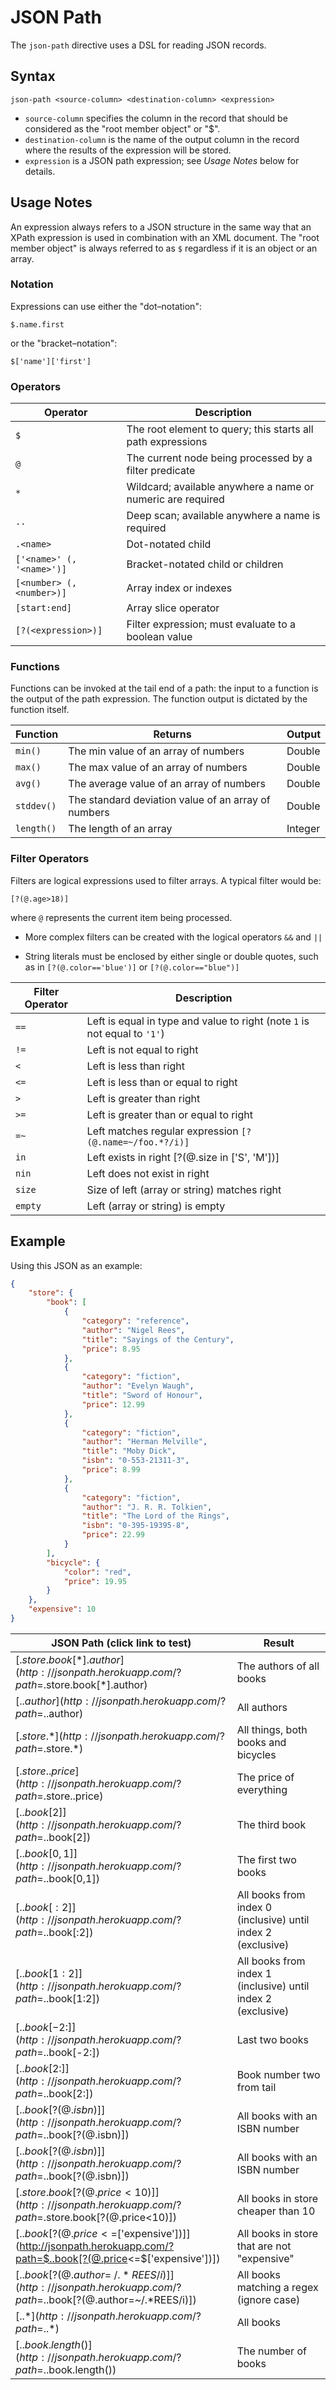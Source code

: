 # JSON Path

The `json-path` directive uses a DSL for reading JSON records.


## Syntax

```
json-path <source-column> <destination-column> <expression>
```

* `source-column` specifies the column in the record that should be considered as the "root member object" or "$".
* `destination-column` is the name of the output column in the record where the results of the expression will be stored.
* `expression` is a JSON path expression; see _Usage Notes_ below for details.


## Usage Notes

An expression always refers to a JSON structure in the same way that an XPath expression
is used in combination with an XML document. The "root member object" is always referred
to as `$` regardless if it is an object or an array.


### Notation

Expressions can use either the "dot–notation":

```
$.name.first
```

or the "bracket–notation":

```
$['name']['first']
```


### Operators

| Operator                  | Description                                                 |
| ------------------------- | ----------------------------------------------------------- |
| `$`                       | The root element to query; this starts all path expressions |
| `@`                       | The current node being processed by a filter predicate      |
| `*`                       | Wildcard; available anywhere a name or numeric are required |
| `..`                      | Deep scan; available anywhere a name is required            |
| `.<name>`                 | Dot-notated child                                           |
| `['<name>' (, '<name>')]` | Bracket-notated child or children                           |
| `[<number> (, <number>)]` | Array index or indexes                                      |
| `[start:end]`             | Array slice operator                                        |
| `[?(<expression>)]`       | Filter expression; must evaluate to a boolean value         |


### Functions

Functions can be invoked at the tail end of a path: the input to a function is the output
of the path expression. The function output is dictated by the function itself.

| Function   | Returns                                             | Output  |
| ---------- | --------------------------------------------------- | ------- |
| `min()`    | The min value of an array of numbers                | Double  |
| `max()`    | The max value of an array of numbers                | Double  |
| `avg()`    | The average value of an array of numbers            | Double  |
| `stddev()` | The standard deviation value of an array of numbers | Double  |
| `length()` | The length of an array                              | Integer |


### Filter Operators

Filters are logical expressions used to filter arrays. A typical filter would be:

```
[?(@.age>18)]
```

where `@` represents the current item being processed.

* More complex filters can be created with the logical operators `&&` and `||`

* String literals must be enclosed by either single or double quotes, such as in
  `[?(@.color=='blue')]` or `[?(@.color=="blue")]`

| Filter Operator | Description                                                               |
| --------------- | ------------------------------------------------------------------------- |
| `==`            | Left is equal in type and value to right (note `1` is not equal to `'1'`) |
| `!=`            | Left is not equal to right                                                |
| `<`             | Left is less than right                                                   |
| `<=`            | Left is less than or equal to right                                       |
| `>`             | Left is greater than right                                                |
| `>=`            | Left is greater than or equal to right                                    |
| `=~`            | Left matches regular expression `[?(@.name=~/foo.*?/i)]`                  |
| `in`            | Left exists in right [?(@.size in ['S', 'M'])]                            |
| `nin`           | Left does not exist in right                                              |
| `size`          | Size of left (array or string) matches right                              |
| `empty`         | Left (array or string) is empty                                           |


## Example

Using this JSON as an example:

```json
{
    "store": {
        "book": [
            {
                "category": "reference",
                "author": "Nigel Rees",
                "title": "Sayings of the Century",
                "price": 8.95
            },
            {
                "category": "fiction",
                "author": "Evelyn Waugh",
                "title": "Sword of Honour",
                "price": 12.99
            },
            {
                "category": "fiction",
                "author": "Herman Melville",
                "title": "Moby Dick",
                "isbn": "0-553-21311-3",
                "price": 8.99
            },
            {
                "category": "fiction",
                "author": "J. R. R. Tolkien",
                "title": "The Lord of the Rings",
                "isbn": "0-395-19395-8",
                "price": 22.99
            }
        ],
        "bicycle": {
            "color": "red",
            "price": 19.95
        }
    },
    "expensive": 10
}
```

| JSON Path (click link to test)                                                                                 | Result                                                       |
| -------------------------------------------------------------------------------------------------------------- | ------------------------------------------------------------ |
| [$.store.book[*].author](http://jsonpath.herokuapp.com/?path=$.store.book[*].author)                           | The authors of all books                                     |
| [$..author](http://jsonpath.herokuapp.com/?path=$..author)                                                     | All authors                                                  |
| [$.store.*](http://jsonpath.herokuapp.com/?path=$.store.*)                                                     | All things, both books and bicycles                          |
| [$.store..price](http://jsonpath.herokuapp.com/?path=$.store..price)                                           | The price of everything                                      |
| [$..book[2]](http://jsonpath.herokuapp.com/?path=$..book[2])                                                   | The third book                                               |
| [$..book[0,1]](http://jsonpath.herokuapp.com/?path=$..book[0,1])                                               | The first two books                                          |
| [$..book[:2]](http://jsonpath.herokuapp.com/?path=$..book[:2])                                                 | All books from index 0 (inclusive) until index 2 (exclusive) |
| [$..book[1:2]](http://jsonpath.herokuapp.com/?path=$..book[1:2])                                               | All books from index 1 (inclusive) until index 2 (exclusive) |
| [$..book[-2:]](http://jsonpath.herokuapp.com/?path=$..book[-2:])                                               | Last two books                                               |
| [$..book[2:]](http://jsonpath.herokuapp.com/?path=$..book[2:])                                                 | Book number two from tail                                    |
| [$..book[?(@.isbn)]](http://jsonpath.herokuapp.com/?path=$..book[?(@.isbn)])                                   | All books with an ISBN number                                |
| [$..book[?(@.isbn)]](http://jsonpath.herokuapp.com/?path=$..book[?(@.isbn)])                                   | All books with an ISBN number                                |
| [$.store.book[?(@.price<10)]](http://jsonpath.herokuapp.com/?path=$.store.book[?(@.price<10)\])                | All books in store cheaper than 10                           |
| [$..book[?(@.price<=$['expensive'])]](http://jsonpath.herokuapp.com/?path=$..book[?(@.price<=$['expensive'])]) | All books in store that are not "expensive"                  |
| [$..book[?(@.author=~/.*REES/i)]](http://jsonpath.herokuapp.com/?path=$..book[?(@.author=~/.*REES/i)])         | All books matching a regex (ignore case)                     |
| [$..*](http://jsonpath.herokuapp.com/?path=$..*)                                                               | All books                                                    |
| [$..book.length()](http://jsonpath.herokuapp.com/?path=$..book.length())                                       | The number of books                                          |
